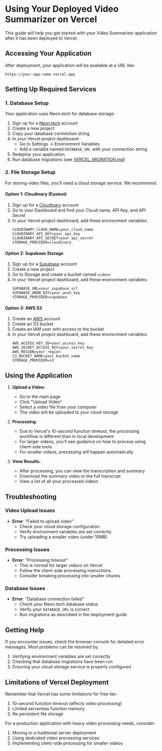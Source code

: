 # Using Your Deployed Video Summarizer on Vercel

This guide will help you get started with your Video Summarizer application after it has been deployed to Vercel.

## Accessing Your Application

After deployment, your application will be available at a URL like:
```
https://your-app-name.vercel.app
```

## Setting Up Required Services

### 1. Database Setup

Your application uses Neon.tech for database storage:

1. Sign up for a [Neon.tech](https://neon.tech) account
2. Create a new project
3. Copy your database connection string
4. In your Vercel project dashboard:
   - Go to Settings → Environment Variables
   - Add a variable named `DATABASE_URL` with your connection string
5. Redeploy your application
6. Run database migrations (see [VERCEL_MIGRATION.md](./VERCEL_MIGRATION.md))

### 2. File Storage Setup

For storing video files, you'll need a cloud storage service. We recommend:

#### Option 1: Cloudinary (Easiest)

1. Sign up for a [Cloudinary](https://cloudinary.com) account
2. Go to your Dashboard and find your Cloud name, API Key, and API Secret
3. In your Vercel project dashboard, add these environment variables:
   ```
   CLOUDINARY_CLOUD_NAME=your_cloud_name
   CLOUDINARY_API_KEY=your_api_key
   CLOUDINARY_API_SECRET=your_api_secret
   STORAGE_PROVIDER=cloudinary
   ```

#### Option 2: Supabase Storage

1. Sign up for a [Supabase](https://supabase.com) account
2. Create a new project
3. Go to Storage and create a bucket named `videos`
4. In your Vercel project dashboard, add these environment variables:
   ```
   SUPABASE_URL=your_supabase_url
   SUPABASE_ANON_KEY=your_anon_key
   STORAGE_PROVIDER=supabase
   ```

#### Option 3: AWS S3

1. Create an [AWS](https://aws.amazon.com) account
2. Create an S3 bucket
3. Create an IAM user with access to the bucket
4. In your Vercel project dashboard, add these environment variables:
   ```
   AWS_ACCESS_KEY_ID=your_access_key
   AWS_SECRET_ACCESS_KEY=your_secret_key
   AWS_REGION=your_region
   S3_BUCKET_NAME=your_bucket_name
   STORAGE_PROVIDER=s3
   ```

## Using the Application

1. **Upload a Video**:
   - Go to the main page
   - Click "Upload Video"
   - Select a video file from your computer
   - The video will be uploaded to your cloud storage

2. **Processing**:
   - Due to Vercel's 10-second function timeout, the processing workflow is different than in local development
   - For larger videos, you'll see guidance on how to process using client-side tools
   - For smaller videos, processing will happen automatically

3. **View Results**:
   - After processing, you can view the transcription and summary
   - Download the summary video or the full transcript
   - View a list of all your processed videos

## Troubleshooting

### Video Upload Issues

- **Error**: "Failed to upload video"
  - Check your cloud storage configuration
  - Verify environment variables are set correctly
  - Try uploading a smaller video (under 10MB)

### Processing Issues

- **Error**: "Processing timeout"
  - This is normal for larger videos on Vercel
  - Follow the client-side processing instructions
  - Consider breaking processing into smaller chunks

### Database Issues

- **Error**: "Database connection failed"
  - Check your Neon.tech database status
  - Verify your `DATABASE_URL` is correct
  - Run migrations as described in the deployment guide

## Getting Help

If you encounter issues, check the browser console for detailed error messages. Most problems can be resolved by:

1. Verifying environment variables are set correctly
2. Checking that database migrations have been run
3. Ensuring your cloud storage service is properly configured

## Limitations of Vercel Deployment

Remember that Vercel has some limitations for free tier:

1. 10-second function timeout (affects video processing)
2. Limited serverless function memory
3. No persistent file storage

For a production application with heavy video processing needs, consider:

1. Moving to a traditional server deployment
2. Using dedicated video processing services
3. Implementing client-side processing for smaller videos